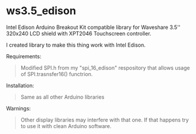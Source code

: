# ws3.5_edison
Intel Edison Arduino Breakout Kit compatible library for Waveshare 3.5'' 320x240 LCD shield with XPT2046 Touchscreen controller.

I created library to make this thing work with Intel Edison. 

Requirements:
> Modified SPI.h from my "spi_16_edison" respository that allows usage of SPI.trasnsfer16() functrion.

Installation:
> Same as all other Arduino libraries

Warnings:
> Other display libraries may interfere with that one. If that happens try to use it with clean Arduino software.

